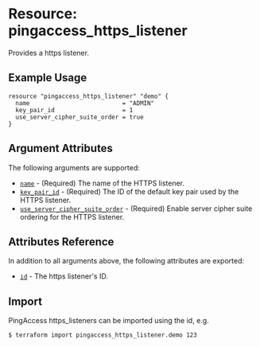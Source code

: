 # Resource: pingaccess_https_listener

Provides a https listener.

## Example Usage
```hcl
resource "pingaccess_https_listener" "demo" {
  name                          = "ADMIN"
  key_pair_id                   = 1
  use_server_cipher_suite_order = true
}
```

## Argument Attributes

The following arguments are supported:

- [`name`](#name) - (Required) The name of the HTTPS listener.
- [`key_pair_id`](#key_pair_id) - (Required) The ID of the default key pair used by the HTTPS listener.
- [`use_server_cipher_suite_order`](#use_server_cipher_suite_order) - (Required) Enable server cipher suite ordering for the HTTPS listener.

## Attributes Reference

In addition to all arguments above, the following attributes are exported:

- [`id`](#id) - The https listener's ID.

## Import

PingAccess https_listeners can be imported using the id, e.g.

```shell
$ terraform import pingaccess_https_listener.demo 123
```
